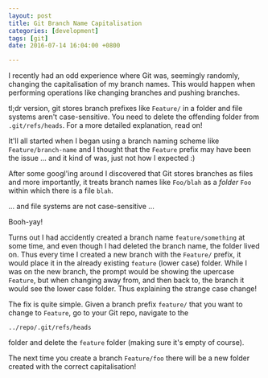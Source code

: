 ```yaml
---
layout: post
title: Git Branch Name Capitalisation
categories: [development]
tags: [git]
date: 2016-07-14 16:04:00 +0800

---
```


I recently had an odd experience where Git was, seemingly randomly, changing the capitalisation of my branch names. This would happen when performing operations like changing branches and pushing branches.

tl;dr version, git stores branch prefixes like `Feature/` in a folder and file systems aren't case-sensitive. You need to delete the offending folder from `.git/refs/heads`. For a more detailed explanation, read on!

<!--more-->

It'll all started when I began using a branch naming scheme like `Feature/branch-name` and I thought that the `Feature` prefix may have been the issue ... and it kind of was, just not how I expected :)

After some googl'ing around I discovered that Git stores branches as files and more importantly, it treats branch names like `Foo/blah` as a _folder_ `Foo` within which there is a file `blah`.

... and file systems are not case-sensitive ...

Booh-yay!

Turns out I had accidently created a branch name `feature/something` at some time, and even though I had deleted the branch name, the folder lived on. Thus every time I created a new branch with the `Feature/` prefix, it would place it in the already existing `feature` (lower case) folder. While I was on the new branch, the prompt would be showing the upercase `Feature`, but when changing away from, and then back to, the branch it would see the lower case folder. Thus explaining the strange case change!

The fix is quite simple. Given a branch prefix `feature/` that you want to change to `Feature`, go to your Git repo, navigate to the

`../repo/.git/refs/heads`

folder and delete the `feature` folder (making sure it's empty of course).

The next time you create a branch `Feature/foo` there will be a new folder created with the correct capitalisation!

